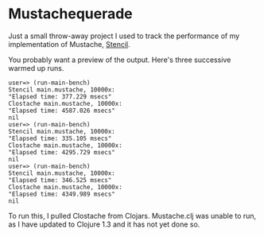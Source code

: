 # Mustachequerade

Just a small throw-away project I used to track the performance of my implementation of Mustache, [Stencil](http://github.com/davidsantiago/stencil).

You probably want a preview of the output. Here's three successive warmed up runs.

    user=> (run-main-bench)
    Stencil main.mustache, 10000x: 
    "Elapsed time: 377.229 msecs"
    Clostache main.mustache, 10000x: 
    "Elapsed time: 4587.026 msecs"
    nil
    user=> (run-main-bench)
    Stencil main.mustache, 10000x: 
    "Elapsed time: 335.105 msecs"
    Clostache main.mustache, 10000x: 
    "Elapsed time: 4295.729 msecs"
    nil
    user=> (run-main-bench)
    Stencil main.mustache, 10000x: 
    "Elapsed time: 346.525 msecs"
    Clostache main.mustache, 10000x: 
    "Elapsed time: 4349.989 msecs"
    nil

To run this, I pulled Clostache from Clojars. Mustache.clj was unable to run, as I have updated to Clojure 1.3 and it has not yet done so.
